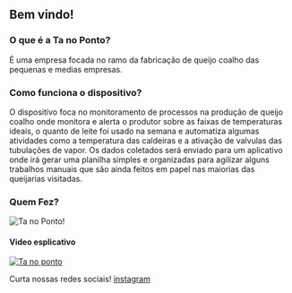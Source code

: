 ## Bem vindo!


### O que é a Ta no Ponto?

É uma empresa focada no ramo da fabricação de queijo coalho das pequenas e medias empresas.

### Como funciona o dispositivo?
O dispositivo foca no monitoramento de processos na produção de queijo coalho onde monitora e alerta o produtor sobre as faixas de temperaturas ideais, o quanto de leite foi usado na semana e automatiza algumas atividades como a temperatura das caldeiras e a ativação de valvulas das tubulações de vapor. Os dados coletados será enviado para um aplicativo onde irá gerar uma planilha simples e organizadas para agilizar alguns trabalhos manuais que são ainda feitos em papel nas maiorias das queijarias visitadas.

### Quem Fez?


![Ta no Ponto!](https://github.com/JuniorArrudaa/Ta-no-Ponto-/blob/master/Logo%20Ta%20no%20ponto.jpg)


#### Video esplicativo
[![Ta no ponto](http://img.youtube.com/vi/bXCug44Ie88/0.jpg)](http://www.youtube.com/watch?v=bXCug44Ie88 "Vídeo demostrativo ")

Curta nossas redes sociais!
[instagram](https://www.instagram.com/startup_tanoponto/?hl=pt-br)
